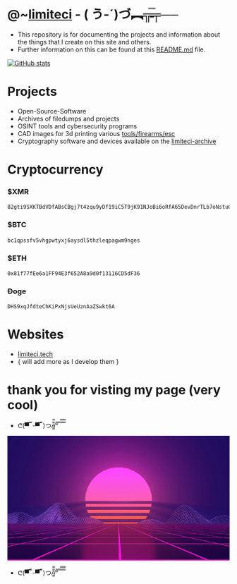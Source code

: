# @~[limiteci](https://limiteci.tech)  -  ( う-´)づ︻╦̵̵̿╤──
- This repository is for documenting the projects and information about the things that I create on this site and others.
- Further information on this can be found at this [README.md](https://github.com/limiteci/limiteci/blob/main/README.md) file.

[![GitHub stats](https://github-readme-stats.vercel.app/api?username=limiteci)](https://limiteci.tech)
# Projects
- Open-Source-Software
- Archives of filedumps and projects
- OSINT tools and cybersecurity programs
- CAD images for 3d printing various [tools/firearms/esc](https://github.com/limiteci/vault)
- Cryptography software and devices available on the [limiteci-archive](https://limiteci.tech)

# Cryptocurrency
### $XMR
```
82gti9SXKTBdVDfABsCBgj7t4zqu9yDf19iC5T9jK91NJoBi6oRfA65DevDnrTLb7oNstuGKcwP7QLTVSqhStNPWLs5Nuj3
```
### $BTC
```
bc1qpssfv5vhgpwtyxj6aysdl5thzleqpagwm9nges
```
### $ETH
```
0x81f77fEe6a1FF94E3f652A8a9d0f13116CD5dF36
```
### Ɖoge
```
DHS9xqJfdteChKiPxNjsUeUznAaZSwkt6A
```
# Websites
- [limiteci.tech](https://limiteci.tech)
- { will add more as I develop them }
# thank you for visting my page (very cool)
- ᕦ(▀̿ ̿ -▀̿ ̿ )つ/̵͇̿̿/’̿’̿ ̿ ̿̿ ̿̿ ̿̿

![](esc/images/hyper.gif)
- ᕦ(▀̿ ̿ -▀̿ ̿ )つ/̵͇̿̿/’̿’̿ ̿ ̿̿ ̿̿ ̿̿

